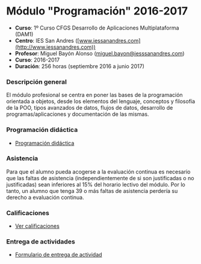 # Módulo "Programación" 2016-2017

* __Curso__: 1º Curso CFGS Desarrollo de Aplicaciones Multiplataforma (DAM1) 
* __Centro__: IES San Andres ([www.iessanandres.com](http://www.iessanandres.com))
* __Profesor__: Miguel Bayón Alonso (miguel.bayon@iesssanandres.com)
* __Curso__: 2016-2017
* __Duración__: 256 horas (septiembre 2016 a junio 2017)

### Descripción general

El módulo profesional se centra en poner las bases de la programación orientada a objetos, desde los elementos del lenguaje, conceptos y filosofía de la POO, tipos avanzados de datos, flujos de datos, desarrollo de programas/aplicaciones y documentación de las mismas.


### Programación didáctica

* [Programación didáctica](documentacion/ProgramacionDidacticaProgaramacionDAM12015-2016.pdf)


### Asistencia

Para que el alumno pueda acogerse a la evaluación continua es necesario que las faltas de asistencia (independientemente de si son  justificadas o no justificadas) sean inferiores al 15% del horario lectivo del módulo. Por lo tanto, un alumno que tenga 39 o más faltas de asistencia perdería su derecho a evaluación continua.


### Calificaciones

* [Ver calificaciones](https://script.google.com/macros/s/AKfycbzwlOBaq-h1KEVi37_7nD5CQ2vORJhgBer9qHv9rNYlsTDnEOlw/exec?pagina=mostrarNotas)


### Entrega de actividades

* [Formulario de entrega de actividad](https://goo.gl/forms/42Q7egxtpvLrJ6hD3)

